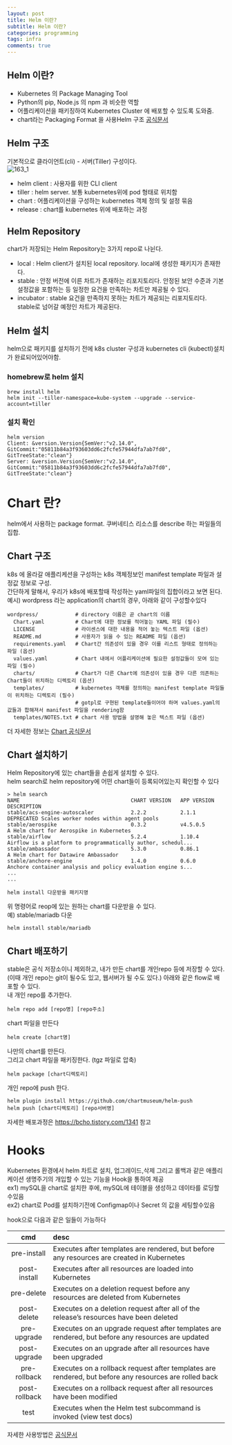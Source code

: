 ```yaml
---
layout: post
title: Helm 이란?
subtitle: Helm 이란?
categories: programming
tags: infra
comments: true
---
```


## Helm 이란?
- Kubernetes 의 Package Managing Tool
- Python의 pip, Node.js 의 npm 과 비슷한 역할
- 어플리케이션을 패키징하여 Kubernetes Cluster 에 배포할 수 있도록 도와줌.
- chart라는 Packaging Format 을 사용Helm 구조
[공식문서](https://helm.sh/docs/)

## Helm 구조
기본적으로 클라이언트(cli) -  서버(Tiller) 구성이다.  
![163_1](https://www.moongchi.dev/wp-content/images/163_1.png)

- helm client : 사용자를 위한 CLI client
- tiller : helm server. 보통 kubernetes위에 pod 형태로 위치함
- chart : 어플리케이션을 구성하는 kubernetes 객체 정의 및 설정 묶음
- release : chart를 kubernetes 위에 배포하는 과정

## Helm Repository
chart가 저장되는 Helm Repository는 3가지 repo로 나뉜다.  

- local : Helm client가 설치된 local repository. local에 생성한 패키지가 존재한다.  
- stable :  안정 버전에 이른 차트가 존재하는 리포지토리다. 안정된 보안 수준과 기본 설정값을 포함하는 등 일정한 요건을 만족하는 차트만 제공될 수 있다.  
- incubator : stable 요건을 만족하지 못하는 차트가 제공되는 리포지토리다. stable로 넘어갈 예정인 차트가 제공된다.  

## Helm 설치
helm으로 패키지를 설치하기 전에 k8s cluster 구성과 kubernetes cli (kubectl)설치가 완료되어있어야함.   

### homebrew로 helm 설치  
```
brew install helm
helm init --tiller-namespace=kube-system --upgrade --service-account=tiller
```

### 설치 확인
```
helm version
Client: &version.Version{SemVer:"v2.14.0", GitCommit:"05811b84a3f93603dd6c2fcfe57944dfa7ab7fd0", GitTreeState:"clean"}
Server: &version.Version{SemVer:"v2.14.0", GitCommit:"05811b84a3f93603dd6c2fcfe57944dfa7ab7fd0", GitTreeState:"clean"}
```

# Chart 란?
helm에서 사용하는 package format. 쿠버네티스 리소스를 describe 하는 파일들의 집합.

## Chart 구조
k8s 에 올라갈 애플리케션을 구성하는 k8s 객체정보인 manifest template 파일과 설정값 정보로 구성.  
간단하게 말해서, 우리가 k8s에 배포할때 작성하는 yaml파일의 집합이라고 보면 된다.  
예시) wordpress 라는 application의 chart의 경우, 아래와 같이 구성할수있다  
```
wordpress/            # directory 이름은 곧 chart의 이름
  Chart.yaml          # Chart에 대한 정보를 적어놓는 YAML 파일 (필수)
  LICENSE             # 라이센스에 대한 내용을 적어 놓는 텍스트 파일 (옵션)
  README.md           # 사용자가 읽을 수 있는 README 파일 (옵션)
  requirements.yaml   # Chart간 의존성이 있을 경우 이를 리스트 형태로 정의하는 파일 (옵션)
  values.yaml         # Chart 내에서 어플리케이션에 필요한 설정값들이 모여 있는 파일 (필수)
  charts/             # Chart가 다른 Chart에 의존성이 있을 경우 다른 의존하는 Chart들이 위치하는 디렉토리 (옵션)
  templates/          # kubernetes 객체를 정의하는 manifest template 파일들이 위치하는 디렉토리 (필수)
                      # gotpl로 구현된 template들이어야 하며 values.yaml의 값들과 합해져서 manifest 파일을 rendering함
  templates/NOTES.txt # chart 사용 방법을 설명해 놓은 텍스트 파일 (옵션)
```
더 자세한 정보는 [Chart 공식문서](https://helm.sh/docs/topics/charts/)

## Chart 설치하기
Helm Repository에 있는 chart들을 손쉽게 설치할 수 있다.  
helm search로 helm repository에 어떤 chart들이 등록되어있는지 확인할 수 있다  
```
> helm search
NAME                                    CHART VERSION   APP VERSION             DESCRIPTION
stable/acs-engine-autoscaler            2.2.2           2.1.1                   DEPRECATED Scales worker nodes within agent pools
stable/aerospike                        0.3.2           v4.5.0.5                A Helm chart for Aerospike in Kubernetes
stable/airflow                          5.2.4           1.10.4                  Airflow is a platform to programmatically author, schedul...
stable/ambassador                       5.3.0           0.86.1                  A Helm chart for Datawire Ambassador
stable/anchore-engine                   1.4.0           0.6.0                   Anchore container analysis and policy evaluation engine s...
...
...
```

```
helm install 다운받을 패키지명
```

위 명령어로 reop에 있는 원하는 chart를 다운받을 수 있다.  
예) stable/mariadb 다운  
```
helm install stable/mariadb
```

## Chart 배포하기
stable은 공식 저장소이니 제외하고, 내가 만든 chart를 개인repo 등에 저장할 수 있다. (이때 개인 repo는 git이 될수도 있고, 웹서버가 될 수도 있다.) 아래와 같은 flow로 배포할 수 있다.  
내 개인 repo를 추가한다.
```
helm repo add [repo명] [repo주소]
```
chart 파일을 만든다

```
helm create [chart명]
```

나만의 chart를 만든다.  
그리고 chart 파일을 패키징한다. (tgz 파일로 압축)

```
helm package [chart디렉토리]
```
개인 repo에 push 한다.

```
helm plugin install https://github.com/chartmuseum/helm-push
helm push [chart디렉토리] [repo서버명]
```
자세한 배포과정은 https://bcho.tistory.com/1341 참고

# Hooks
Kubernetes 환경에서 helm 차트로 설치, 업그레이드,삭제 그리고 롤백과 같은 애플리케이션 생명주기의 개입할 수 있는 기능을 Hook을 통하여 제공  
ex1) mySQL을 chart로 설치한 후에, mySQL에 테이블을 생성하고 데이타를 로딩할수있음  
ex2) chart로 Pod를 설치하기전에 Configmap이나 Secret 의 값을 세팅할수있음   



hook으로 다음과 같은 일들이 가능하다  

|cmd|desc|
|:---:|:---|
|pre-install|Executes after templates are rendered, but before any resources are created in Kubernetes |
|post-install|Executes after all resources are loaded into Kubernetes |
|pre-delete|Executes on a deletion request before any resources are deleted from Kubernetes|
|post-delete|Executes on a deletion request after all of the release’s resources have been deleted|
|pre-upgrade|Executes on an upgrade request after templates are rendered, but before any resources are updated|
|post-upgrade|Executes on an upgrade after all resources have been upgraded|
|pre-rollback|Executes on a rollback request after templates are rendered, but before any resources are rolled back|
|post-rollback|Executes on a rollback request after all resources have been modified|
|test|Executes when the Helm test subcommand is invoked (view test docs)|

자세한 사용방법은 [공식문서](https://helm.sh/docs/topics/charts_hooks)



